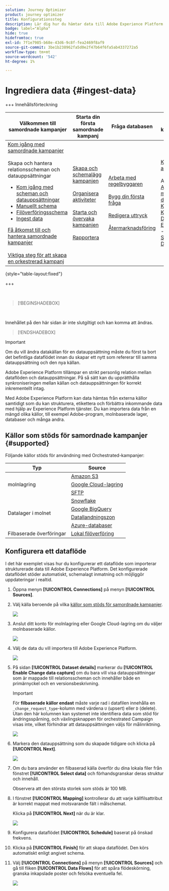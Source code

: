 ```yaml
---
solution: Journey Optimizer
product: journey optimizer
title: Konfigurationssteg
description: Lär dig hur du hämtar data till Adobe Experience Platform från källor som stöds, som SFTP, molnlagring eller databaser.
badge: label="Alpha"
hide: true
hidefromtoc: true
exl-id: 7f1e7985-b68e-43d6-9c8f-fea2469f8af9
source-git-commit: 3be1b238962fa5d0e2f47b64f6fa5ab4337272a5
workflow-type: tm+mt
source-wordcount: '542'
ht-degree: 1%

---
```


# Ingrediera data {#ingest-data}

+++ Innehållsförteckning

| Välkommen till samordnade kampanjer | Starta din första samordnade kampanj | Fråga databasen | Ochestrerade kampanjaktiviteter |
|---|---|---|---|
| [Kom igång med samordnade kampanjer](gs-orchestrated-campaigns.md)<br/><br/>Skapa och hantera relationsscheman och datauppsättningar</br> <ul><li>[Kom igång med scheman och datauppsättningar](gs-schemas.md)</li><li>[Manuellt schema](manual-schema.md)</li><li>[Filöverföringsschema](file-upload-schema.md)</li><li>[Ingest data](ingest-data.md)</li></ul>[Få åtkomst till och hantera samordnade kampanjer](access-manage-orchestrated-campaigns.md)<br/><br/>[Viktiga steg för att skapa en orkestrerad kampanj](gs-campaign-creation.md) | [Skapa och schemalägg kampanjen](create-orchestrated-campaign.md)<br/><br/>[Organisera aktiviteter](orchestrate-activities.md)<br/><br/>[Starta och övervaka kampanjen](start-monitor-campaigns.md)<br/><br/>[Rapportera](reporting-campaigns.md) | [Arbeta med regelbyggaren](orchestrated-rule-builder.md)<br/><br/>[Bygg din första fråga](build-query.md)<br/><br/>[Redigera uttryck](edit-expressions.md)<br/><br/>[Återmarknadsföring](retarget.md) | [Kom igång med aktiviteter](activities/about-activities.md)<br/><br/>Aktiviteter:<br/>[And-join](activities/and-join.md) - [Bygg målgrupp](activities/build-audience.md) - [Ändra dimension](activities/change-dimension.md) - [Kanalaktiviteter](activities/channels.md) - [Kombinera](activities/combine.md) - [Deduplicering](activities/deduplication.md) - [Enrichment](activities/enrichment.md) - [Fork](activities/fork.md)  - [Avstämning](activities/reconciliation.md) - [Spara målgrupp](activities/save-audience.md) - [Dela](activities/split.md) - [Vänta](activities/wait.md) |

{style="table-layout:fixed"}

+++

</br>

>[!BEGINSHADEBOX]

</br>

Innehållet på den här sidan är inte slutgiltigt och kan komma att ändras.

>[!ENDSHADEBOX]

>[!IMPORTANT]
>
>Om du vill ändra datakällan för en datauppsättning måste du först ta bort det befintliga dataflödet innan du skapar ett nytt som refererar till samma datauppsättning och den nya källan.
>
>Adobe Experience Platform tillämpar en strikt personlig relation mellan dataflöden och datauppsättningar. På så sätt kan du upprätthålla synkroniseringen mellan källan och datauppsättningen för korrekt inkrementellt intag.

Med Adobe Experience Platform kan data hämtas från externa källor samtidigt som du kan strukturera, etikettera och förbättra inkommande data med hjälp av Experience Platform tjänster. Du kan importera data från en mängd olika källor, till exempel Adobe-program, molnbaserade lager, databaser och många andra.

## Källor som stöds för samordnade kampanjer {#supported}

Följande källor stöds för användning med Orchestrated-kampanjer:

<table>
  <thead>
    <tr>
      <th>Typ</th>
      <th>Source</th>
    </tr>
  </thead>
  <tbody>
    <tr>
      <td rowspan="3">molnlagring</td>
      <td><a href="https://experienceleague.adobe.com/sv/docs/experience-platform/sources/ui-tutorials/create/cloud-storage/s3">Amazon S3</a></td>
    </tr>
    <tr>
      <td><a href="https://experienceleague.adobe.com/sv/docs/experience-platform/sources/ui-tutorials/create/cloud-storage/google-cloud-storage">Google Cloud-lagring</a></td>
    </tr>
    <tr>
      <td><a href="https://experienceleague.adobe.com/sv/docs/experience-platform/sources/ui-tutorials/create/cloud-storage/sftp">SFTP</a></td>
    </tr>
      <td rowspan="4">Datalager i molnet</td>
      <td><a href="https://experienceleague.adobe.com/sv/docs/experience-platform/sources/ui-tutorials/create/databases/snowflake">Snowflake</a></td>
    </tr>
    <tr>
      <td><a href="https://experienceleague.adobe.com/sv/docs/experience-platform/sources/ui-tutorials/create/databases/bigquery">Google BigQuery</a></td>
    </tr>
    <tr>
      <td><a href="https://experienceleague.adobe.com/sv/docs/experience-platform/sources/ui-tutorials/create/cloud-storage/data-landing-zone">Datallandningszon<a></td>
    </tr>
    <tr>
      <td><a href="https://experienceleague.adobe.com/sv/docs/experience-platform/sources/ui-tutorials/create/databases/databricks">Azure-databaser</a></td>
    </tr>
    <tr>
      <td rowspan="3">Filbaserade överföringar</td>
      <td><a href="https://experienceleague.adobe.com/sv/docs/experience-platform/sources/ui-tutorials/create/local-system/local-file-upload">Lokal filöverföring<a></td>
    </tr>

</tbody>
</table>

## Konfigurera ett dataflöde

I det här exemplet visas hur du konfigurerar ett dataflöde som importerar strukturerade data till Adobe Experience Platform. Det konfigurerade dataflödet stöder automatiskt, schemalagt inmatning och möjliggör uppdateringar i realtid.

1. Öppna menyn **[!UICONTROL Connections]** på menyn **[!UICONTROL Sources]**.

1. Välj källa beroende på vilka [källor som stöds för samordnade kampanjer](#supported).

   ![](assets/admin_sources_1.png)

1. Anslut ditt konto för molnlagring eller Google Cloud-lagring om du väljer molnbaserade källor.

   ![](assets/admin_sources_2.png)

1. Välj de data du vill importera till Adobe Experience Platform.

   ![](assets/S3_config_1.png)

1. På sidan **[!UICONTROL Dataset details]** markerar du **[!UICONTROL Enable Change data capture]** om du bara vill visa datauppsättningar som är mappade till relationsscheman och innehåller både en primärnyckel och en versionsbeskrivning.

   >[!IMPORTANT]
   >
   > För **filbaserade källor endast** måste varje rad i datafilen innehålla en `_change_request_type`-kolumn med värdena `U` (upsert) eller `D` (delete). Utan den här kolumnen kan systemet inte identifiera data som stöd för ändringsspårning, och växlingsknappen för orchestrated Campaign visas inte, vilket förhindrar att datauppsättningen väljs för målinriktning.

   ![](assets/S3_config_6.png)

1. Markera den datauppsättning som du skapade tidigare och klicka på **[!UICONTROL Next]**.

   ![](assets/S3_config_3.png)

1. Om du bara använder en filbaserad källa överför du dina lokala filer från fönstret **[!UICONTROL Select data]** och förhandsgranskar deras struktur och innehåll.

   Observera att den största storlek som stöds är 100 MB.

1. I fönstret **[!UICONTROL Mapping]** kontrollerar du att varje källfilsattribut är korrekt mappat med motsvarande fält i målschemat.

   Klicka på **[!UICONTROL Next]** när du är klar.

   ![](assets/S3_config_4.png)

1. Konfigurera dataflödet **[!UICONTROL Schedule]** baserat på önskad frekvens.

1. Klicka på **[!UICONTROL Finish]** för att skapa dataflödet. Den körs automatiskt enligt angivet schema.

1. Välj **[!UICONTROL Connections]** på menyn **[!UICONTROL Sources]** och gå till fliken **[!UICONTROL Data Flows]** för att spåra flödeskörning, granska inkapslade poster och felsöka eventuella fel.

   ![](assets/S3_config_5.png)

